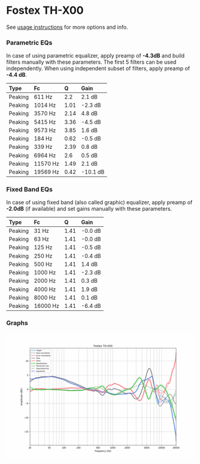 # Fostex TH-X00
See [usage instructions](https://github.com/jaakkopasanen/AutoEq#usage) for more options and info.

### Parametric EQs
In case of using parametric equalizer, apply preamp of **-4.3dB** and build filters manually
with these parameters. The first 5 filters can be used independently.
When using independent subset of filters, apply preamp of **-4.4 dB**.

| Type    | Fc       |    Q | Gain     |
|:--------|:---------|:-----|:---------|
| Peaking | 611 Hz   | 2.2  | 2.1 dB   |
| Peaking | 1014 Hz  | 1.01 | -2.3 dB  |
| Peaking | 3570 Hz  | 2.14 | 4.8 dB   |
| Peaking | 5415 Hz  | 3.36 | -4.5 dB  |
| Peaking | 9573 Hz  | 3.85 | 1.6 dB   |
| Peaking | 184 Hz   | 0.62 | -0.5 dB  |
| Peaking | 339 Hz   | 2.39 | 0.8 dB   |
| Peaking | 6964 Hz  | 2.6  | 0.5 dB   |
| Peaking | 11570 Hz | 1.49 | 2.1 dB   |
| Peaking | 19569 Hz | 0.42 | -10.1 dB |

### Fixed Band EQs
In case of using fixed band (also called graphic) equalizer, apply preamp of **-2.0dB**
(if available) and set gains manually with these parameters.

| Type    | Fc       |    Q | Gain    |
|:--------|:---------|:-----|:--------|
| Peaking | 31 Hz    | 1.41 | -0.0 dB |
| Peaking | 63 Hz    | 1.41 | -0.0 dB |
| Peaking | 125 Hz   | 1.41 | -0.5 dB |
| Peaking | 250 Hz   | 1.41 | -0.4 dB |
| Peaking | 500 Hz   | 1.41 | 1.4 dB  |
| Peaking | 1000 Hz  | 1.41 | -2.3 dB |
| Peaking | 2000 Hz  | 1.41 | 0.3 dB  |
| Peaking | 4000 Hz  | 1.41 | 1.9 dB  |
| Peaking | 8000 Hz  | 1.41 | 0.1 dB  |
| Peaking | 16000 Hz | 1.41 | -6.4 dB |

### Graphs
![](./Fostex%20TH-X00.png)